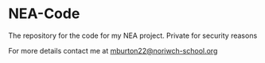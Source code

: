 # NEA-Code
The repository for the code for my NEA project. Private for security reasons

For more details contact me at mburton22@noriwch-school.org
